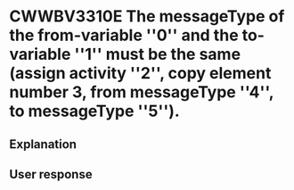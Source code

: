 # CWWBV3310E The messageType of the from-variable ''0'' and the to-variable ''1'' must be the same (assign activity ''2'', copy element number 3, from messageType ''4'', to messageType ''5'').

## Explanation

## User response